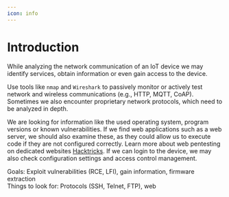 ```yaml
---
icon: info
---
```


# Introduction

While analyzing the network communication of an IoT device we may identify services, obtain information or even gain access to the device.

Use tools like `nmap` and `Wireshark` to passively monitor or actively test network and wireless communications (e.g., HTTP, MQTT, CoAP). Sometimes we also encounter proprietary network protocols, which need to be analyzed in depth.&#x20;

We are looking for information like the used operating system, program versions or known vulnerabilities. If we find web applications such as a web server, we should also examine these, as they could allow us to execute code if they are not configured correctly. Learn more about web pentesting on dedicated websites  [Hacktricks](https://book.hacktricks.xyz/pentesting-web/web-vulnerabilities-methodology). If we can login to the device, we may also check configuration settings and access control management.

Goals: Exploit vulnerabilities (RCE, LFI), gain information, firmware extraction\
Things to look for: Protocols (SSH, Telnet, FTP), web
